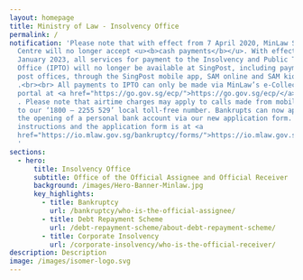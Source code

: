 ```yaml
---
layout: homepage
title: Ministry of Law - Insolvency Office
permalink: /
notification: 'Please note that with effect from 7 April 2020, MinLaw Services
  Centre will no longer accept <u><b>cash payments</b></u>. With effect from 15
  January 2023, all services for payment to the Insolvency and Public Trustee’s
  Office (IPTO) will no longer be available at SingPost, including payments at
  post offices, through the SingPost mobile app, SAM online and SAM kiosks
  .<br><br> All payments to IPTO can only be made via MinLaw’s e-Collection
  portal at <a href="https://go.gov.sg/ecp/">https://go.gov.sg/ecp/</a>.<br><br>
  . Please note that airtime charges may apply to calls made from mobile phones
  to our ‘1800 – 2255 529’ local toll-free number. Bankrupts can now apply for
  the opening of a personal bank account via our new application form. The
  instructions and the application form is at <a
  href="https://io.mlaw.gov.sg/bankruptcy/forms/">https://io.mlaw.gov.sg/bankruptcy/forms/</a>.
  '
sections:
  - hero:
      title: Insolvency Office
      subtitle: Office of the Official Assignee and Official Receiver
      background: /images/Hero-Banner-Minlaw.jpg
      key_highlights:
        - title: Bankruptcy
          url: /bankruptcy/who-is-the-official-assignee/
        - title: Debt Repayment Scheme
          url: /debt-repayment-scheme/about-debt-repayment-scheme/
        - title: Corporate Insolvency
          url: /corporate-insolvency/who-is-the-official-receiver/
description: Description
image: /images/isomer-logo.svg
---
```

